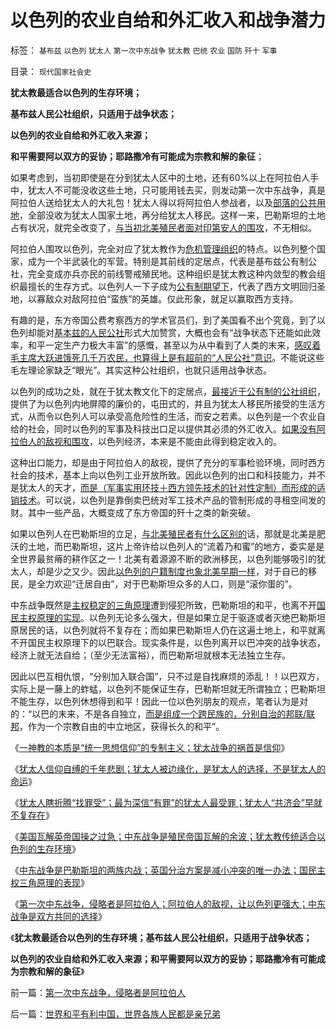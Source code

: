 # 以色列的农业自给和外汇收入和战争潜力

标签： `基布兹` `以色列` `犹太人` `第一次中东战争` `犹太教` `巴统` `农业` `国防` `歼十` `军事` 

目录： `现代国家社会史`



**犹太教最适合以色列的生存环境；**

**基布兹人民公社组织，只适用于战争状态；**

**以色列的农业自给和外汇收入来源；**

**和平需要阿以双方的妥协；耶路撒冷有可能成为宗教和解的象征**；



如果考虑到，当初即使是在分到犹太人区中的土地，还有60%以上在阿拉伯人手中，犹太人不可能没收这些土地，只可能用钱去买，则发动第一次中东战争，真是阿拉伯人送给犹太人的大礼包！犹太人得以将阿拉伯人参战者，以及[部落的公共用地](../../../2011/3/24/卡扎菲行为容易理解.md)，全部没收为犹太人国家土地，再分给犹太人移民。这样一来，巴勒斯坦的土地占有状况，就完全改变了，[与当初北美殖民者面对印第安人的围攻](../../../2011/9/25/殖民地印第安人战争，侵略者是印第安人.md)，不无相似。



阿拉伯人围攻以色列，完全对应了犹太教作为[危机管理组织](../../../2010/4/13/宗教也是危机管理的工具.md)的特点。以色列整个国家，成为一个半武装化的军营。特别是其前线的定居点，代表是基布兹公有制公社，完全变成亦兵亦民的前线警戒殖民地。这种组织是犹太教这种内敛型的教会组织最擅长的生存方式。以色列人一下子成为[公有制期望下](../../../2010/2/7/共产主义公有制集权的适用环境.md)，代表了西方文明回归圣地，以寡敌众对敌阿拉伯“蛮族”的英雄。仅此形象，就足以赢取西方支持。



有趣的是，东方帝国公费考察西方的学术官员们，到了美国看不出个究竟，到了以色列却能对[基本兹的人民公社](../../../2010/8/7/伊庇鸠鲁近似以色列基布兹公有制是其衰落原因.md)形式大加赞赏，大概也会有“战争状态下还能如此效率，和平一定生产力极大丰富”的感慨，甚至以为从中看到了人类的末来，[感叹着毛主席大跃进饿死几千万农民，也算得上是有超前的“人民公社”意识](../../../2009/8/2/英属孟加拉两次大饥荒和经济学家的良心.md)。不能说这些毛左理论家缺乏“眼光”。其实这种公社组织，也就只适用战争状态。



以色列的成功之处，就在于犹太教文化下的定居点，[最接近于公有制的公社组织](../../../2011/5/17/人类发展从公有制走向私有制.md)，提供了为以色列内地屏障的廉价的，屯田式的，并且为犹太人移民所接受的生活方式，从而令以色列人可以承受高危险性的生活，而安之若素。以色列是一个农业自给的社会，同时以色列的军事及科技出口足以提供其必须的外汇收入。[如果没有阿拉伯人的敌视和围攻](../../../2011/9/25/弗吉尼亚Vs&nbsp;Powhatan战争，任勇尚武是北美移民的特点.md)，以色列经济，本来是不能由此得到稳定收入的。



这种出口能力，却是由于阿拉伯人的敌视，提供了充分的军事检验环境，同时西方社会的技术，基本上向以色列工业开放所致。因此以色列的出口和科技能力，并不是犹太人的天才，[而是（军事实用环技＋西方领先技术的针对性定制）而形成的适销技术](../../../2010/6/15/技术发明是人类社会的成本；马克思主义完胜基督教文化.md)。可以说，以色列是靠倒卖巴统对军工技术产品的管制形成的寻租空间发的财。其中一些产品，大概变成了东方帝国的歼十之类的新突破。



如果以色列人在巴勒斯坦的立足，[与北美殖民者有什么区别的](../../../2011/9/25/弗吉尼亚包产到户，美国国会雏形，黑奴制出现.md)话，那就是北美是肥沃的土地，而巴勒斯坦，这片上帝许给以色列人的“流着乃和蜜”的地方，委实是是全世界最贫瘠的耕作区之一！北美有着源源不断的欧洲移民，以色列能够吸引的犹太人，却是少之又少。因此[以色列的户籍制度也象北美早期一样](../../../2010/3/6/没有任何民主进步，是需要牺牲城市居民族群的利益；.md)，对于自已的移民，是全力欢迎“迁居自由”，对于巴勒斯坦众多的人口，则是“滚你蛋的”。



中东战争既然是[主权稳定的三角原理](../../../2011/4/5/西方出口民主，东方进口内战.md)遭到侵犯所致，巴勒斯坦的和平，也离不开[国民主权原理的实现](../../../2009/10/29/人道不是人权；人道主义和低人权社会的关系.md)。以色列无论多么强大，但是如果立足于驱逐或者灭绝巴勒斯坦原居民的话，以色列就将不复存在；而如果巴勒斯坦人仍在这遍土地上，和平就离不开国民主权原理下的以巴联合。现实条件是，以色列离开以巴冲突的战争状态，经济上就无法自给；（至少无法富裕），而巴勒斯坦就根本无法独立生存。



因此以巴互相仇恨，“分别加入联合国”，只不过是自找麻烦的添乱！！以巴双方，实际上是一藤上的蚱蜢，以色列不能保证生存，巴勒斯坦就无所谓独立；巴勒斯坦不能生存，以色列休想得到和平！因此一位以色列朋友的观点，笔者认为是对的：“以巴的末来，不是各自独立，[而是组成一个跨民族的，分别自治的邦联/联邦](../../../2011/4/2/国民主权原理维系了世界和平.md)，作为一个宗教自由的中立地区，获得长久的和平”。



《[一神教的本质是“统一思想信仰”的专制主义；犹太战争的祸首是信仰](../../../2011/9/26/一神教的专制主义和犹太战争的祸首.md)》

《[犹太人信仰自缚的千年悲剧；犹太人被边缘化，是犹太人的选择，不是犹太人的命运](../../../2011/9/26/犹太人信仰自缚千年自找的悲剧.md)》

《[犹太人瞎折腾“找罪受”；最为深信“有罪”的犹太人最受罪；犹太人“共济会”早就不复存在](../../../2011/9/26/最为深信“有罪”的犹太人最受罪.md)》

《[美国瓦解英帝国操之过急；中东战争是殖民帝国瓦解的余波；犹太教传统适合以色列的生存环境](../../../2011/9/26/犹太教传统适合以色列的生存环境.md)》

《[中东战争是巴勒斯坦的两族内战；英国分治方案是减小冲突的唯一办法；国民主权三角原理的表现](../../../2011/9/26/中东战争是国民主权三角原理的巴勒斯坦内战.md)》

《[第一次中东战争，侵略者是阿拉伯人；阿拉伯人的敌视，让以色列更强大；中东战争是双方共同的选择](../../../2011/9/26/第一次中东战争，侵略者是阿拉伯人.md)》

《**犹太教最适合以色列的生存环境；基布兹人民公社组织，只适用于战争状态；**

**以色列的农业自给和外汇收入来源；和平需要阿以双方的妥协；耶路撒冷有可能成为宗教和解的象征**》

前一篇：[第一次中东战争，侵略者是阿拉伯人](../../../2011/9/26/第一次中东战争，侵略者是阿拉伯人.md)

后一篇：[世界和平有利中国，世界各族人民都是亲兄弟](../../../2011/9/26/世界和平有利中国，世界各族人民都是亲兄弟.md)